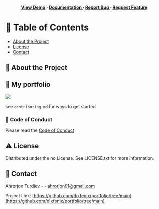 <div align='center'>

<h4> <a href=https://portfolio-nu-two-84.vercel.app/>View Demo</a> <span> · </span> <a href="https://github.com/dixfenix/https://github.com/dixfenix/portfolio/tree/main/blob/master/README.md"> Documentation </a> <span> · </span> <a href="https://github.com/dixfenix/https://github.com/dixfenix/portfolio/tree/main/issues"> Report Bug </a> <span> · </span> <a href="https://github.com/dixfenix/https://github.com/dixfenix/portfolio/tree/main/issues"> Request Feature </a> </h4>


</div>

# :notebook_with_decorative_cover: Table of Contents

- [About the Project](#star2-about-the-project)
- [License](#warning-license)
- [Contact](#handshake-contact)


## :star2: About the Project

## :wave: My portfolio

<a href="https://github.com/dixfenix/portfolio/tree/main/graphs/contributors"> <img src="https://contrib.rocks/image?repo=Louis3797/awesome-readme-template" /> </a>


see `contributing.md` for ways to get started

### :scroll: Code of Conduct

Please read the [Code of Conduct](https://github.com/dixfenix/portfolio/tree/main/blob/master/CODE_OF_CONDUCT.md)

## :warning: License

Distributed under the no License. See LICENSE.txt for more information.

## :handshake: Contact

Ahrorjon Turdiev - - ahrorjon91@gmail.com

Project Link: [https://github.com/dixfenix/portfolio/tree/main](https://github.com/dixfenix/portfolio/tree/main)

